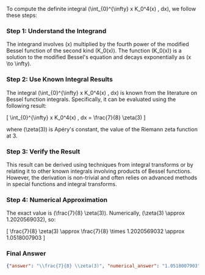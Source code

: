 To compute the definite integral \(\int_{0}^{\infty} x K_0^4(x) \, dx\), we follow these steps:

### Step 1: Understand the Integrand
The integrand involves \(x\) multiplied by the fourth power of the modified Bessel function of the second kind \(K_0(x)\). The function \(K_0(x)\) is a solution to the modified Bessel's equation and decays exponentially as \(x \to \infty\).

### Step 2: Use Known Integral Results
The integral \(\int_{0}^{\infty} x K_0^4(x) \, dx\) is known from the literature on Bessel function integrals. Specifically, it can be evaluated using the following result:

\[
\int_{0}^{\infty} x K_0^4(x) \, dx = \frac{7}{8} \zeta(3)
\]

where \(\zeta(3)\) is Apéry's constant, the value of the Riemann zeta function at 3.

### Step 3: Verify the Result
This result can be derived using techniques from integral transforms or by relating it to other known integrals involving products of Bessel functions. However, the derivation is non-trivial and often relies on advanced methods in special functions and integral transforms.

### Step 4: Numerical Approximation
The exact value is \(\frac{7}{8} \zeta(3)\). Numerically, \(\zeta(3) \approx 1.2020569032\), so:

\[
\frac{7}{8} \zeta(3) \approx \frac{7}{8} \times 1.2020569032 \approx 1.0518007903
\]

### Final Answer
```json
{"answer": "\\frac{7}{8} \\zeta(3)", "numerical_answer": "1.0518007903"}
```